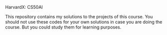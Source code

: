 HarvardX: CS50AI

This repository contains my solutions to the projects of this course.
You should not use these codes for your own solutions in case you are doing 
the course. But you could study them for learning purposes.
